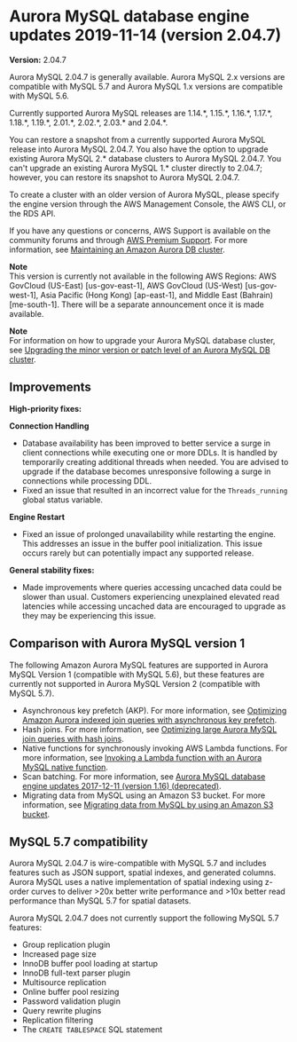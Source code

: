 # Aurora MySQL database engine updates 2019\-11\-14 \(version 2\.04\.7\)<a name="AuroraMySQL.Updates.2047"></a>

**Version:** 2\.04\.7

Aurora MySQL 2\.04\.7 is generally available\. Aurora MySQL 2\.x versions are compatible with MySQL 5\.7 and Aurora MySQL 1\.x versions are compatible with MySQL 5\.6\.

 Currently supported Aurora MySQL releases are 1\.14\.\*, 1\.15\.\*, 1\.16\.\*, 1\.17\.\*, 1\.18\.\*, 1\.19\.\*, 2\.01\.\*, 2\.02\.\*, 2\.03\.\* and 2\.04\.\*\. 

 You can restore a snapshot from a currently supported Aurora MySQL release into Aurora MySQL 2\.04\.7\. You also have the option to upgrade existing Aurora MySQL 2\.\* database clusters to Aurora MySQL 2\.04\.7\. You can't upgrade an existing Aurora MySQL 1\.\* cluster directly to 2\.04\.7; however, you can restore its snapshot to Aurora MySQL 2\.04\.7\. 

 To create a cluster with an older version of Aurora MySQL, please specify the engine version through the AWS Management Console, the AWS CLI, or the RDS API\. 

If you have any questions or concerns, AWS Support is available on the community forums and through [AWS Premium Support](http://aws.amazon.com/support)\. For more information, see [Maintaining an Amazon Aurora DB cluster](USER_UpgradeDBInstance.Maintenance.md)\.

**Note**  
 This version is currently not available in the following AWS Regions: AWS GovCloud \(US\-East\) \[us\-gov\-east\-1\], AWS GovCloud \(US\-West\) \[us\-gov\-west\-1\], Asia Pacific \(Hong Kong\) \[ap\-east\-1\], and Middle East \(Bahrain\) \[me\-south\-1\]\. There will be a separate announcement once it is made available\. 

**Note**  
For information on how to upgrade your Aurora MySQL database cluster, see [Upgrading the minor version or patch level of an Aurora MySQL DB cluster](AuroraMySQL.Updates.Patching.md)\.

## Improvements<a name="AuroraMySQL.Updates.2047.Improvements"></a>

 **High\-priority fixes:** 

 **Connection Handling** 
+  Database availability has been improved to better service a surge in client connections while executing one or more DDLs\. It is handled by temporarily creating additional threads when needed\. You are advised to upgrade if the database becomes unresponsive following a surge in connections while processing DDL\. 
+  Fixed an issue that resulted in an incorrect value for the `Threads_running` global status variable\. 

 **Engine Restart** 
+  Fixed an issue of prolonged unavailability while restarting the engine\. This addresses an issue in the buffer pool initialization\. This issue occurs rarely but can potentially impact any supported release\. 

 **General stability fixes:** 
+  Made improvements where queries accessing uncached data could be slower than usual\. Customers experiencing unexplained elevated read latencies while accessing uncached data are encouraged to upgrade as they may be experiencing this issue\. 

## Comparison with Aurora MySQL version 1<a name="AuroraMySQL.Updates.2047.Compare56"></a>

The following Amazon Aurora MySQL features are supported in Aurora MySQL Version 1 \(compatible with MySQL 5\.6\), but these features are currently not supported in Aurora MySQL Version 2 \(compatible with MySQL 5\.7\)\.
+ Asynchronous key prefetch \(AKP\)\. For more information, see [Optimizing Amazon Aurora indexed join queries with asynchronous key prefetch](AuroraMySQL.BestPractices.md#Aurora.BestPractices.AKP)\.
+ Hash joins\. For more information, see [Optimizing large Aurora MySQL join queries with hash joins](AuroraMySQL.BestPractices.md#Aurora.BestPractices.HashJoin)\.
+ Native functions for synchronously invoking AWS Lambda functions\. For more information, see [Invoking a Lambda function with an Aurora MySQL native function](AuroraMySQL.Integrating.Lambda.md#AuroraMySQL.Integrating.NativeLambda)\.
+ Scan batching\. For more information, see [Aurora MySQL database engine updates 2017\-12\-11 \(version 1\.16\) \(deprecated\)](AuroraMySQL.Updates.20171211.md)\.
+ Migrating data from MySQL using an Amazon S3 bucket\. For more information, see [Migrating data from MySQL by using an Amazon S3 bucket](AuroraMySQL.Migrating.ExtMySQL.md#AuroraMySQL.Migrating.ExtMySQL.S3)\.

## MySQL 5\.7 compatibility<a name="AuroraMySQL.Updates.2047.Compatibility"></a>

Aurora MySQL 2\.04\.7 is wire\-compatible with MySQL 5\.7 and includes features such as JSON support, spatial indexes, and generated columns\. Aurora MySQL uses a native implementation of spatial indexing using z\-order curves to deliver >20x better write performance and >10x better read performance than MySQL 5\.7 for spatial datasets\.

Aurora MySQL 2\.04\.7 does not currently support the following MySQL 5\.7 features:
+ Group replication plugin
+ Increased page size
+ InnoDB buffer pool loading at startup
+ InnoDB full\-text parser plugin
+ Multisource replication
+ Online buffer pool resizing
+ Password validation plugin
+ Query rewrite plugins
+ Replication filtering
+ The `CREATE TABLESPACE` SQL statement